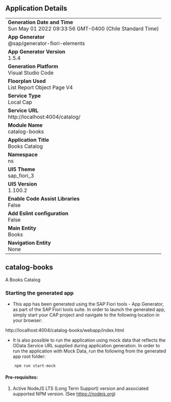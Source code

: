 ## Application Details
|               |
| ------------- |
|**Generation Date and Time**<br>Sun May 01 2022 09:33:56 GMT-0400 (Chile Standard Time)|
|**App Generator**<br>@sap/generator-fiori-elements|
|**App Generator Version**<br>1.5.4|
|**Generation Platform**<br>Visual Studio Code|
|**Floorplan Used**<br>List Report Object Page V4|
|**Service Type**<br>Local Cap|
|**Service URL**<br>http://localhost:4004/catalog/
|**Module Name**<br>catalog-books|
|**Application Title**<br>Books Catalog|
|**Namespace**<br>ns|
|**UI5 Theme**<br>sap_fiori_3|
|**UI5 Version**<br>1.100.2|
|**Enable Code Assist Libraries**<br>False|
|**Add Eslint configuration**<br>False|
|**Main Entity**<br>Books|
|**Navigation Entity**<br>None|

## catalog-books

A Books Catalog

### Starting the generated app

-   This app has been generated using the SAP Fiori tools - App Generator, as part of the SAP Fiori tools suite.  In order to launch the generated app, simply start your CAP project and navigate to the following location in your browser:

http://localhost:4004/catalog-books/webapp/index.html

- It is also possible to run the application using mock data that reflects the OData Service URL supplied during application generation.  In order to run the application with Mock Data, run the following from the generated app root folder:

```
    npm run start-mock
```

#### Pre-requisites:

1. Active NodeJS LTS (Long Term Support) version and associated supported NPM version.  (See https://nodejs.org)


